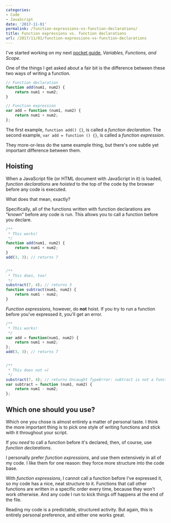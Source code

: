 ```yaml
---
categories:
- Code
- JavaScript
date: '2017-11-01'
permalink: /function-expressions-vs-function-declarations/
title: Function expressions vs. function declarations
url: /2017/11/01/function-expressions-vs-function-declarations
---
```


I've started working on my next [pocket guide](/guides/), *Variables, Functions, and Scope*.

One of the things I get asked about a fair bit is the difference between these two ways of writing a function.

```js
// Function declaration
function add(num1, num2) {
	return num1 + num2;
}

// Function expression
var add = function (num1, num2) {
	return num1 + num2;
};
```

The first example, `function add() {}`, is called a *function declaration*. The second example, `var add = function () {}`, is called a *function expression*.

They more-or-less do the same example thing, but there's one subtle yet important difference between them.

## Hoisting

When a JavaScript file (or HTML document with JavaScript in it) is loaded, *function declarations* are *hoisted* to the top of the code by the browser before any code is executed.

What does that mean, exactly?

Specifically, all of the functions written with function declarations are "known" before any code is run. This allows you to call a function before you declare.

```js
/**
 * This works!
 */
function add(num1, num2) {
	return num1 + num2;
}
add(3, 3); // returns 7


/**
 * This does, too!
 */
substract(7, 4); // returns 3
function subtract(num1, num2) {
	return num1 - num2;
}
```

*Function expressions*, however, do **not** hoist. If you try to run a function before you've expressed it, you'll get an error.

```js
/**
 * This works!
 */
var add = function(num1, num2) {
	return num1 + num2;
};
add(3, 3); // returns 7


/**
 * This does not =(
 */
substract(7, 4); // returns Uncaught TypeError: subtract is not a function
var subtract = function (num1, num2) {
	return num1 - num2;
};
```

## Which one should you use?

Which one you chose is almost entirely a matter of personal taste. I think the more important thing is to pick one style of writing functions and stick with it throughout your script.

If you *need* to call a function before it's declared, then, of course, use *function declarations*.

I personally prefer *function expressions*, and use them extensively in all of my code. I like them for one reason: they force more structure into the code base.

With *function expressions*, I cannot call a function before I've expressed it, so my code has a nice, neat structure to it. Functions that call other functions are written in a specific order every time, because they won't work otherwise. And any code I run to kick things off happens at the end of the file.

Reading my code is a predictable, structured activity. But again, this is entirely personal preference, and either one works great.